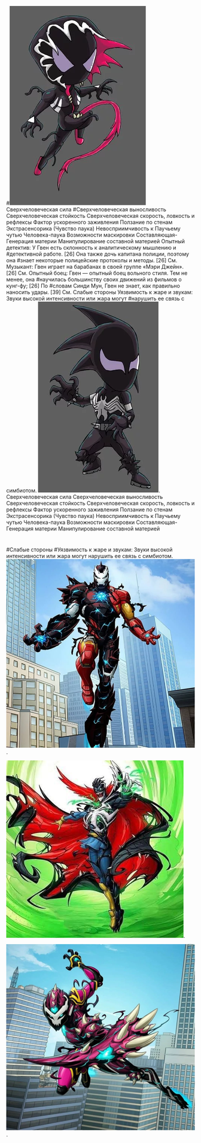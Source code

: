 #![gvenom](https://github.com/DMITRI766/DMMy-Superhero-Team/blob/main/Gvenom.png)
Сверхчеловеческая сила #Сверхчеловеческая выносливость
Сверхчеловеческая стойкость
Сверхчеловеческая скорость, ловкость и рефлексы
Фактор ускоренного заживления
Ползание по стенам
Экстрасенсорика (Чувство паука)
Невосприимчивость к Паучьему чутью Человека-паука
Возможности маскировки
Составляющая-Генерация материи
Манипулирование составной материей
Опытный детектив: У Гвен есть склонность к аналитическому мышлению и #детективной работе. [26] Она также дочь капитана полиции, поэтому она #знает некоторые полицейские протоколы и методы. [26] См.
Музыкант: Гвен играет на барабанах в своей группе «Мэри Джейн». [26] См.
Опытный боец: Гвен — опытный боец вольного стиля. Тем не менее, она #научилась большинству своих движений из фильмов о кунг-фу; [26] По #словам Синди Мун, Гвен не знает, как правильно наносить удары. [39] См.
Слабые стороны
Уязвимость к жаре и звукам: Звуки высокой интенсивности или жара могут #нарушить ее связь с симбиотом. 
![maniac](https://github.com/DMITRI766/DMMy-Superhero-Team/blob/main/Maniac.png).
Сверхчеловеческая сила
Сверхчеловеческая выносливость
Сверхчеловеческая стойкость
Сверхчеловеческая скорость, ловкость и рефлексы
Фактор ускоренного заживления
Ползание по стенам
Экстрасенсорика (Чувство паука)
Невосприимчивость к Паучьему чутью Человека-паука
Возможности маскировки
Составляющая-Генерация материи
Манипулирование составной материей
#
#Слабые стороны
#Уязвимость к жаре и звукам: Звуки высокой интенсивности или жара могут нарушить ее связь с симбиотом. 
![VenomIron](https://github.com/DMITRI766/DMMy-Superhero-Team/blob/main/Venomized_Iron_Man.png).

![venomstreng](https://github.com/DMITRI766/DMMy-Superhero-Team/blob/main/Venomzide_Dr._Strange.png).

![venomironhart](https://github.com/DMITRI766/DMMy-Superhero-Team/blob/main/iron-heart-venom.png).
